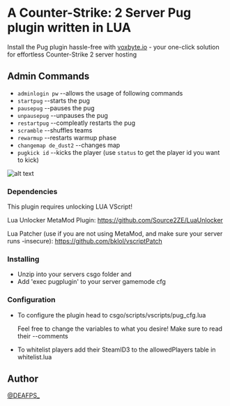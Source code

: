 # A Counter-Strike: 2 Server Pug plugin written in LUA

Install the Pug plugin hassle-free with [voxbyte.io](https://vbl.ink/voxbyteshort) - your one-click solution for effortless Counter-Strike 2 server hosting

## Admin Commands

- `adminlogin pw`        --allows the usage of following commands
- `startpug`             --starts the pug
- `pausepug`             --pauses the pug
- `unpausepug`           --unpauses the pug
- `restartpug`           --compleatly restarts the pug
- `scramble`             --shuffles teams
- `rewarmup`             --restarts warmup phase
- `changemap de_dust2`   --changes map
- `pugkick id`           --kicks the player (use `status` to get the player id you want to kick)

![alt text](https://i.imgur.com/mblcbTI.jpeg)

### Dependencies

This plugin requires unlocking LUA VScript!

Lua Unlocker MetaMod Plugin: https://github.com/Source2ZE/LuaUnlocker

Lua Patcher (use if you are not using MetaMod, and make sure your server runs -insecure): https://github.com/bklol/vscriptPatch

### Installing

* Unzip into your servers csgo folder and
* Add 'exec pugplugin' to your server gamemode cfg

### Configuration

* To configure the plugin head to csgo/scripts/vscripts/pug_cfg.lua

  Feel free to change the variables to what you desire! Make sure to read their --comments
  
* To whitelist players add their SteamID3 to the allowedPlayers table in whitelist.lua


## Author
[@DEAFPS_](https://twitter.com/deafps_)
